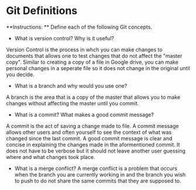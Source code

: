 # Git Definitions

**Instructions: ** Define each of the following Git concepts.

* What is version control?  Why is it useful?

Version Control is the process in whch you can make changes to documents that allows one to test changes that do not affect the "master copy". Similar to creating a copy of a file in Google drive, you can make personal changes in a seperate file so it does not change in the original until you decide. 

* What is a branch and why would you use one?

A branch is the area that is a copy of the master that allows you to make changes without affecting the master until you commit.

* What is a commit? What makes a good commit message?

A commit is the act of saving a change made to file. A commit message allows other users and often yourself to see the context of what was changed since the last commit. A good commit message is clear and concise in explaining the changes made in the aformentioned commit. It does not have to be verbose but it should not leave another user guessing where and what changes took place. 

* What is a merge conflict?
A merge conflict is a problem that occurs when the branch you are currently working in and the branch you wish to push to do not share the same commits that they are supposed to.